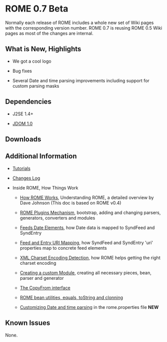 # ROME 0.7 Beta


Normally each release of ROME includes a whole new set of Wiki pages with the corresponding version number. ROME 0.7 is reusing ROME 0.5 Wiki pages as most of the changes are internal.


## What is New, Highlights


 
* We got a cool logo
 
* Bug fixes
 
* Several Date and time parsing improvements including support for custom parsing masks
 

## Dependencies 


 
* J2SE 1.4\+
 
* [JDOM 1.0](http://www.jdom.org/)
 

## Downloads 


## Additional Information 


 
* [Tutorials](../RssAndAtOMUtilitiEsROMEV0.5AndAboveTutorialsAndArticles/index.html)
 
* [Changes Log](../ChangeLog.html)
 
* Inside ROME, How Things Work 
 
    * [How ROME Works](../HowRomeWorks/index.html), Understanding ROME, a detailed overview by Dave Johnson (This doc is based on ROME v0.4)
 
    * [ROME Plugins Mechanism](../RssAndAtOMUtilitiEsROMEV0.5AndAboveTutorialsAndArticles/RssAndAtOMUtilitiEsROMEPluginsMechanism.html), bootstrap, adding and changing parsers, generators, converters and modules
 
    * [Feeds Date Elements](../RssAndAtOMUtilitiEsROMEV0.5AndAboveTutorialsAndArticles/FeedsDateElementsMappingToSyndFeedAndSyndEntry.html), how Date data is mapped to SyndFeed and SyndEntry
 
    * [Feed and Entry URI Mapping](../RssAndAtOMUtilitiEsROMEV0.5AndAboveTutorialsAndArticles/FeedAndEntryURIMappingHowSyndFeedAndSyndEntryUriPropertiesMapToRSSAndAtomElements.html), how SyndFeed and SyndEntry 'uri' properties map to concrete feed elements
 
    * [XML Charset Encoding Detection](../RssAndAtOMUtilitiEsROMEV0.5AndAboveTutorialsAndArticles/XMLCharsetEncodingDetectionHowRssAndAtOMUtilitiEsROMEHelpsGettingTheRightCharsetEncoding.html), how ROME helps getting the right charset encoding
 
    * [Creating a custom Module](../RssAndAtOMUtilitiEsROMEV0.5AndAboveTutorialsAndArticles/RssAndAtOMUtilitiEsROMEV0.5TutorialDefiningACustomModuleBeanParserAndGenerator.html), creating all necessary pieces, bean, parser and generator
 
    * [The CopyFrom interface](../RssAndAtOMUtilitiEsROMEV0.5AndAboveTutorialsAndArticles/TheCopyFromInterface.html)
 
    * [ROME bean utilities, equals, toString and clonning](../RssAndAtOMUtilitiEsROMEV0.5AndAboveTutorialsAndArticles/UnderstandingRssAndAtOMUtilitiEsROMEBeanUtilities.html)
 
    * [Customizing Date and time parsing](../RssAndAtOMUtiliEsROMEV0.7DateAndTimeParsing.html) in the rome.properties file **NEW**
 
 
 

## Known Issues 



None.

